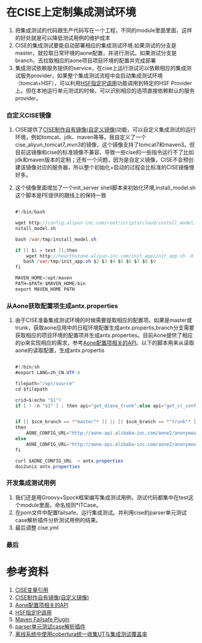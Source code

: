 # 在CISE上定制集成测试环境


1. 把集成测试的代码跟生产代码写在一个工程，不同的module里面里面，这样的好处就是可以降低测试用例的维护成本
2. CISE的集成测试要能自动部署相应的集成测试环境.如果测试的分支是master，就拉取日常环境的aone配置，并进行测试。如果测试分支是branch，去拉取相应的aone项目项目环境的配置并完成部署
3. 集成测试依赖服务提供的service，在cise上运行测试可以依赖相应的集成测试服务provider，如果整个集成测试流程中会启动集成测试环境（tomcat+HSF），可以利用[HSF指定IP调用](http://gitlab.alibaba-inc.com/middleware/hsf2-0/wikis/user_specified_target_invoke)功能调用到特定的HSF Provider上。但在本地运行单元测试的时候，可以识别相应的选项直接依赖默认的服务provider。

### 自定义CISE镜像
1. CISE提供了[CISE制作自有镜像(自定义镜像)](http://docs.alibaba-inc.com:8090/pages/viewpage.action?pageId=242953509)功能，可以自定义集成测试的运行环境，例如tomcat、jdk、maven等等。我自定义了一个cise_aliyun_tomcat7_mvn3的镜像，这个镜像支持了tomcat7和maven3。但目前这镜像和cise的标准镜像不兼容，导致一些cise的一些指令运行不了比如jdk和maven版本的定制；还有一个问题，因为是自定义镜像，CISE不会预创建该镜像对应的服务器，所以整个初始化+启动的过程会比标准的CISE镜像慢好多。
2. 这个镜像里面增加了一个init_server shell脚本来初始化环境,install_model.sh这个脚本是PE提供的跟线上的保持一致

	``` java

   	#!/bin/bash 

	wget http://config.aliyun-inc.com/root/scripts/cloud/install_model.sh -O /var/tmp/i
    nstall_model.sh

    bash /var/tmp/install_model.sh
    
 	if [[ $1 = test ]];then
 		wget http://hearthstone.aliyun-inc.com/init_app/init_app.sh -O /var/tmp/init_app.sh
       bash /var/tmp/init_app.sh $2 $3 $4 $5 $6 $7 $8 $9
    fi
 
  	MAVEN_HOME=/opt/maven
	PATH=$PATH:$MAVEN_HOME/bin
  	export MAVEN_HOME PATH

	```  		 	

### 从Aone获取配置项生成antx.properties
1. 由于CISE准备集成测试环境的时候需要提取相应的配置项。如果是master或trunk，获取aone应用中的日程环境配置生成antx.propertis,branch分支需要获取相应的项目环境的配置项并生成antx.properties。目前Aone提供了相应的ip来实现相应的需求，参考[Aone配置项相关的API](http://docs.alibaba-inc.com/pages/viewpage.action?pageId=251345249)。以下的脚本用来从读取aone的读取配置，生成antx.propertis

	``` java

	#!/bin/sh
	#export LANG=zh_CN.UTF-8

	filepath="/opt/source"
	cd $filepath

	crid=$(echo "$1")
	if [ ! -n "$1" ] ; then api="get_diana_trunk";else api="get_cr_config";fi


	if [[ $scm_branch == *"master"* ]] || [[ $scm_branch == *"trunk"* ]]
	then
    	AONE_CONFIG_URL="http://aone-api.alibaba-inc.com/aone2/anonymous/openapi/$api/diana/OBJ_STR?appName=aliyun_com_service&schema=daily&crid=$crid&token=QXBwbGljYXRpb246MjI3Njc6"
	else
    	AONE_CONFIG_URL="http://aone-api.alibaba-inc.com/aone2/anonymous/openapi/$api/diana/OBJ_STR?appName=aliyun_com_service&schema=project&crid=$crid&token=QXBwbGljYXRpb246MjI3Njc6"
	fi

	curl $AONE_CONFIG_URL  > antx.properties
	dos2unix antx.properties

	```

### 开发集成测试用例
1. 我们还是用Groovy+Spock框架编写集成测试用例，测试代码都集中在test这个module里面，命名规则*ITCase。
2. 在pom文件中配置failsafe，运行集成测试。并利用cise的parser单元测试case解析插件分析测试用例的结果。
3. 最后调整.cise.yml



### 最后

	


# 参考资料
1. [CISE变量引用](http://docs.alibaba-inc.com/pages/viewpage.action?pageId=204080374)
2. [CISE制作自有镜像(自定义镜像)](http://docs.alibaba-inc.com:8090/pages/viewpage.action?pageId=242953509)
3. [Aone配置项相关的API](http://docs.alibaba-inc.com/pages/viewpage.action?pageId=251345249)
1. [HSF指定IP调用](http://gitlab.alibaba-inc.com/middleware/hsf2-0/wikis/user_specified_target_invoke)
2. [Maven Failsafe Plugin](http://maven.apache.org/surefire/maven-failsafe-plugin/)
3. [parser单元测试case解析插件](http://docs.alibaba-inc.com/pages/viewpage.action?pageId=230520605)
4. [离线系统中使用cobertura统一收集UT与集成测试覆盖率](http://www.atatech.org/articles/53650)
